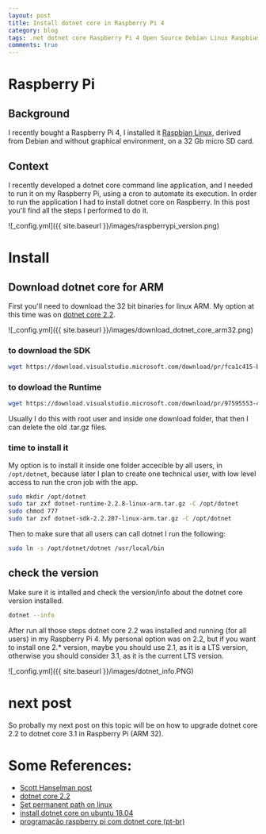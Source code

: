 ```yaml
---
layout: post
title: Install dotnet core in Raspberry Pi 4 
category: blog
tags: .net dotnet core Raspberry Pi 4 Open Source Debian Linux Raspbian
comments: true
---
```

# Raspberry Pi 
## Background
I recently bought a Raspberry Pi 4, I installed it [Raspbian Linux](https://downloads.raspberrypi.org/raspbian_lite_latest), derived from Debian and without graphical environment, on a 32 Gb micro SD card.
## Context
I recently developed a dotnet core command line application, and I needed to run it on my Raspberry Pi, using a cron to automate its execution.
In order to run the application I had to install dotnet core on Raspberry.
In this post you'll find all the steps I performed to do it.

![_config.yml]({{ site.baseurl }}/images/raspberrypi_version.png)

# Install
## Download dotnet core for ARM
First you'll need to download the 32 bit binaries for linux ARM. My option at this time was on [dotnet core 2.2](https://dotnet.microsoft.com/download/dotnet-core/2.2).

![_config.yml]({{ site.baseurl }}/images/download_dotnet_core_arm32.png)

### to download the SDK
```bash
wget https://download.visualstudio.microsoft.com/download/pr/fca1c415-b70c-4134-8844-ea947f410aad/901a86c12be90a67ec37cd0cc59d5070/dotnet-sdk-2.2.207-linux-arm.tar.gz
```
### to dowload the Runtime
``` bash
wget https://download.visualstudio.microsoft.com/download/pr/97595553-470b-45bc-842d-aff8da46d4c4/46ee25ac85e4844df0e7f0fb9229755c/dotnet-runtime-2.2.8-linux-arm.tar.gz
```
Usually I do this with root user and inside one download folder, that then I can delete the old .tar.gz files.
### time to install it
My option is to install it inside one folder accecible by all users, in `/opt/dotnet`, because later I plan to create one technical user, with low level access to run the cron job with the app.
```bash
sudo mkdir /opt/dotnet
sudo tar zxf dotnet-runtime-2.2.8-linux-arm.tar.gz -C /opt/dotnet
sudo chmod 777
sudo tar zxf dotnet-sdk-2.2.207-linux-arm.tar.gz -C /opt/dotnet
```
Then to make sure that all users can call dotnet I run the following:
```bash
sudo ln -s /opt/dotnet/dotnet /usr/local/bin
```
## check the version
Make sure it is intalled and check the version/info about the dotnet core version installed.
```bash
dotnet --info
```
After run all those steps dotnet core 2.2 was installed and running (for all users) in my Raspberry Pi 4. My personal option was on 2.2, but if you want to install one 2.* version, maybe you should use 2.1, as it is a LTS version, otherwise you should consider 3.1, as it is the current LTS version.

![_config.yml]({{ site.baseurl }}/images/dotnet_info.PNG)


# next post
So probally my next post on this topic will be on how to upgrade dotnet core 2.2 to dotnet core 3.1 in Raspberry Pi (ARM 32).

# Some References:
* [Scott Hanselman post](https://www.hanselman.com/blog/InstallingTheNETCore2xSDKOnARaspberryPiAndBlinkingAnLEDWithSystemDeviceGpio.aspx/)
* [dotnet core 2.2](https://dotnet.microsoft.com/download/dotnet-core/2.2) 
* [Set permanent path on linux](https://stackoverflow.com/questions/14637979/how-to-permanently-set-path-on-linux-unix) 
* [install dotnet core on ubuntu 18.04](https://www.techrepublic.com/article/how-to-install-dotnet-core-on-ubuntu-18-04/)
* [programação raspberry pi com dotnet core (pt-br)](https://www.filipeflop.com/blog/programacao-raspberry-pi-com-net-core/)
